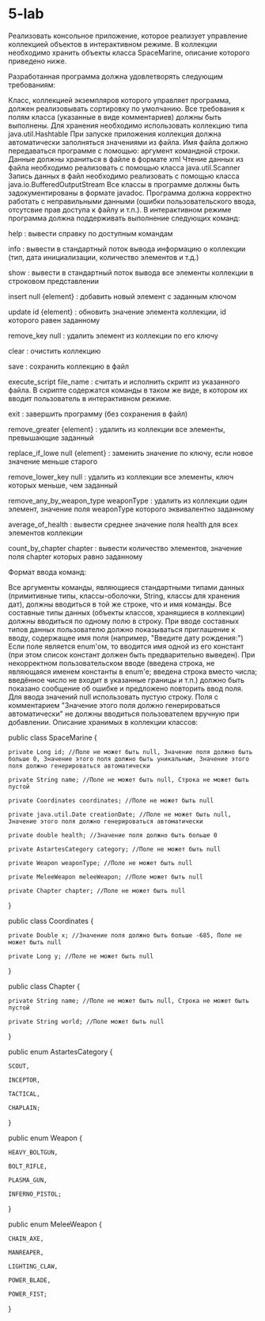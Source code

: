 # 5-lab
Реализовать консольное приложение, которое реализует управление коллекцией объектов в интерактивном режиме. В коллекции необходимо хранить объекты класса SpaceMarine, описание которого приведено ниже.

Разработанная программа должна удовлетворять следующим требованиям:

Класс, коллекцией экземпляров которого управляет программа, должен реализовывать сортировку по умолчанию.
Все требования к полям класса (указанные в виде комментариев) должны быть выполнены.
Для хранения необходимо использовать коллекцию типа java.util.Hashtable
При запуске приложения коллекция должна автоматически заполняться значениями из файла.
Имя файла должно передаваться программе с помощью: аргумент командной строки.
Данные должны храниться в файле в формате xml
Чтение данных из файла необходимо реализовать с помощью класса java.util.Scanner
Запись данных в файл необходимо реализовать с помощью класса java.io.BufferedOutputStream
Все классы в программе должны быть задокументированы в формате javadoc.
Программа должна корректно работать с неправильными данными (ошибки пользовательского ввода, отсутсвие прав доступа к файлу и т.п.).
В интерактивном режиме программа должна поддерживать выполнение следующих команд:

help : вывести справку по доступным командам

info : вывести в стандартный поток вывода информацию о коллекции (тип, дата инициализации, количество элементов и т.д.)

show : вывести в стандартный поток вывода все элементы коллекции в строковом представлении

insert null {element} : добавить новый элемент с заданным ключом

update id {element} : обновить значение элемента коллекции, id которого равен заданному

remove_key null : удалить элемент из коллекции по его ключу

clear : очистить коллекцию

save : сохранить коллекцию в файл

execute_script file_name : считать и исполнить скрипт из указанного файла. В скрипте содержатся команды в таком же виде, в котором их вводит пользователь в интерактивном режиме.

exit : завершить программу (без сохранения в файл)

remove_greater {element} : удалить из коллекции все элементы, превышающие заданный

replace_if_lowe null {element} : заменить значение по ключу, если новое значение меньше старого

remove_lower_key null : удалить из коллекции все элементы, ключ которых меньше, чем заданный

remove_any_by_weapon_type weaponType : удалить из коллекции один элемент, значение поля weaponType которого эквивалентно заданному

average_of_health : вывести среднее значение поля health для всех элементов коллекции

count_by_chapter chapter : вывести количество элементов, значение поля chapter которых равно заданному

Формат ввода команд:

Все аргументы команды, являющиеся стандартными типами данных (примитивные типы, классы-оболочки, String, классы для хранения дат), должны вводиться в той же строке, что и имя команды.
Все составные типы данных (объекты классов, хранящиеся в коллекции) должны вводиться по одному полю в строку.
При вводе составных типов данных пользователю должно показываться приглашение к вводу, содержащее имя поля (например, "Введите дату рождения:")
Если поле является enum'ом, то вводится имя одной из его констант (при этом список констант должен быть предварительно выведен).
При некорректном пользовательском вводе (введена строка, не являющаяся именем константы в enum'е; введена строка вместо числа; введённое число не входит в указанные границы и т.п.) должно быть показано сообщение об ошибке и предложено повторить ввод поля.
Для ввода значений null использовать пустую строку.
Поля с комментарием "Значение этого поля должно генерироваться автоматически" не должны вводиться пользователем вручную при добавлении.
Описание хранимых в коллекции классов:

public class SpaceMarine {

    private Long id; //Поле не может быть null, Значение поля должно быть больше 0, Значение этого поля должно быть уникальным, Значение этого поля должно генерироваться автоматически
    
    private String name; //Поле не может быть null, Строка не может быть пустой
    
    private Coordinates coordinates; //Поле не может быть null
    
    private java.util.Date creationDate; //Поле не может быть null, Значение этого поля должно генерироваться автоматически
    
    private double health; //Значение поля должно быть больше 0
    
    private AstartesCategory category; //Поле не может быть null
    
    private Weapon weaponType; //Поле не может быть null
    
    private MeleeWeapon meleeWeapon; //Поле может быть null
    
    private Chapter chapter; //Поле не может быть null
    
}

public class Coordinates {

    private Double x; //Значение поля должно быть больше -685, Поле не может быть null
    
    private Long y; //Поле не может быть null
    
}

public class Chapter {

    private String name; //Поле не может быть null, Строка не может быть пустой
    
    private String world; //Поле может быть null
    
}

public enum AstartesCategory {

    SCOUT,
    
    INCEPTOR,
    
    TACTICAL,
    
    CHAPLAIN;
    
}

public enum Weapon {

    HEAVY_BOLTGUN,
    
    BOLT_RIFLE,
    
    PLASMA_GUN,
    
    INFERNO_PISTOL;
    
}

public enum MeleeWeapon {

    CHAIN_AXE,
   
    MANREAPER,
    
    LIGHTING_CLAW,
    
    POWER_BLADE,
    
    POWER_FIST;
    
}
